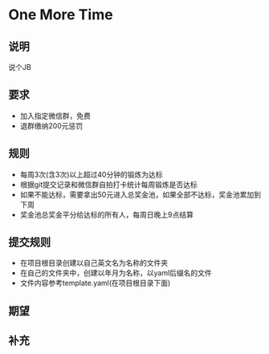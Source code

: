 # One More Time
## 说明
说个JB

## 要求
- 加入指定微信群，免费
- 退群缴纳200元惩罚

## 规则
- 每周3次(含3次)以上超过40分钟的锻炼为达标
- 根据git提交记录和微信群自拍打卡统计每周锻炼是否达标
- 如果不能达标，需要拿出50元进入总奖金池，如果全部不达标，奖金池累加到下周
- 奖金池总奖金平分给达标的所有人，每周日晚上9点结算

## 提交规则
- 在项目根目录创建以自己英文名为名称的文件夹
- 在自己的文件夹中，创建以年月为名称，以yaml后缀名的文件
- 文件内容参考template.yaml(在项目根目录下面)

## 期望

## 补充
